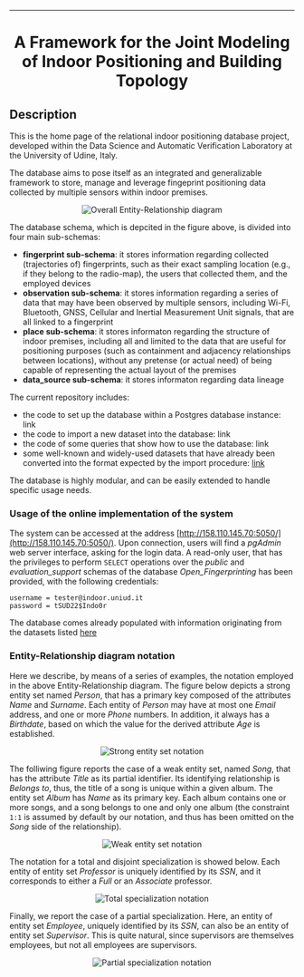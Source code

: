 ---

<div align="center">  
  
# A Framework for the Joint Modeling of Indoor Positioning and Building Topology    
  
</div>

## Description 

This is the home page of the relational indoor positioning database project, developed within the Data Science and Automatic Verification Laboratory at the University of Udine, Italy.

The database aims to pose itself as an integrated and generalizable framework to store, manage and leverage fingeprint positioning data collected by multiple sensors within indoor premises.

<p align="center">
<img src="https://user-images.githubusercontent.com/11720495/167165947-d5138baf-c243-4f97-ba53-7a44d8e56aae.png" alt="Overall Entity-Relationship diagram" />
</p>

The database schema, which is depcited in the figure above, is divided into four main sub-schemas:
* **fingerprint sub-schema**: it stores information regarding collected (trajectories of) fingerprints, such as their exact sampling location (e.g., if they belong to the radio-map), the users that collected them, and the employed devices
* **observation sub-schema**: it stores information regarding a series of data that may have been observed by multiple sensors, including Wi-Fi, Bluetooth, GNSS, Cellular and Inertial Measurement Unit signals, that are all linked to a fingerprint
* **place sub-schema**: it stores informaton regarding the structure of indoor premises, including all and limited to the data that are useful for positioning purposes (such as containment and adjacency relationships between locations), without any pretense (or actual need) of being capable of representing the actual layout of the premises
* **data_source sub-schema**: it stores informaton regarding data lineage

The current repository includes:
* the code to set up the database within a Postgres database instance: link
* the code to import a new dataset into the database: link
* the code of some queries that show how to use the database: link
* some well-known and widely-used datasets that have already been converted into the format expected by the import procedure: [link](https://github.com/dslab-uniud/Database-indoor/tree/main/Datasets)

The database is highly modular, and can be easily extended to handle specific usage needs.

### Usage of the online implementation of the system

The system can be accessed at the address [http://158.110.145.70:5050/](http://158.110.145.70:5050/). Upon connection, users will find a _pgAdmin_ web server interface, asking for the login data. 
A read-only user, that has the privileges to perform `SELECT` operations over the _public_ and _evaluation_support_ schemas of the database _Open_Fingerprinting_ has been provided, with the following credentials: 
```
username = tester@indoor.uniud.it
password = tSUD22$Indo0r
```
The database comes already populated with information originating from the datasets listed [here](https://github.com/dslab-uniud/Database-indoor/tree/main/Datasets)

### Entity-Relationship diagram notation

Here we describe, by means of a series of examples, the notation employed in the above Entity-Relationship diagram. The figure below depicts a strong entity set named _Person_, that has a primary key composed of the attributes _Name_ and _Surname_. Each entity of _Person_ may have at most one _Email_ address, and one or more _Phone_ numbers. In addition, it always has a _Birthdate_, based on which the value for the derived attribute _Age_ is established.

<p align="center">
<img src="https://user-images.githubusercontent.com/11720495/167114573-43821183-cbf9-47da-a196-970795fa8fbf.png" alt="Strong entity set notation" />
</p>

The folliwing figure reports the case of a weak entity set, named _Song_, that has the attribute _Title_ as its partial identifier. Its identifying relationship is _Belongs to_, thus, the title of a song is unique within a given album. The entity set _Album_ has _Name_ as its primary key. Each album contains one or more songs, and a song belongs to one and only one album (the constraint `1:1` is assumed by default by our notation, and thus has been omitted on the _Song_ side of the relationship).

<p align="center">
<img src="https://user-images.githubusercontent.com/11720495/167114364-410bc3cb-febd-4525-862b-20d69ee77e41.png" alt="Weak entity set notation" />
</p>

The notation for a total and disjoint specialization is showed below. Each entity of entity set _Professor_ is uniquely identified by its _SSN_, and it corresponds to either a _Full_ or an _Associate_ professor.

<p align="center">
<img src="https://user-images.githubusercontent.com/11720495/167114699-341eac19-d438-4d24-82e2-06615a9f3aca.png" alt="Total specialization notation" />
</p>

Finally, we report the case of a partial specialization. Here, an entity of entity set _Employee_, uniquely identified by its _SSN_, can also be an entity of entity set _Supervisor_. This is quite natural, since supervisors are themselves employees, but not all employees are supervisors.

<p align="center">
<img src="https://user-images.githubusercontent.com/11720495/167114720-6c3cd3ea-e23c-44fe-9150-06199218ba6f.png" alt="Partial specialization notation" />
</p>


<!---
### Citation   
```
@article{DBLP:journals/artmed/BernardiniBGMS21,
  author    = {Andrea Bernardini and
               Andrea Brunello and
               Gian Luigi Gigli and
               Angelo Montanari and
               Nicola Saccomanno},
  title     = {{AIOSA:} An approach to the automatic identification of obstructive
               sleep apnea events based on deep learning},
  journal   = {Artif. Intell. Medicine},
  volume    = {118},
  pages     = {102133},
  year      = {2021},
  url       = {https://doi.org/10.1016/j.artmed.2021.102133},
  doi       = {10.1016/j.artmed.2021.102133},
  timestamp = {Mon, 03 Jan 2022 22:00:55 +0100},
  biburl    = {https://dblp.org/rec/journals/artmed/BernardiniBGMS21.bib},
  bibsource = {dblp computer science bibliography, https://dblp.org}
}
```   
-->
